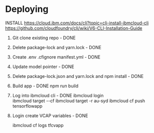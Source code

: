 # Deploying 
INSTALL
https://cloud.ibm.com/docs/cli?topic=cli-install-ibmcloud-cli
https://github.com/cloudfoundry/cli/wiki/V6-CLI-Installation-Guide

1. Git clone existing repo - DONE 

2. Delete package-lock and yarn.lock - DONE

3. Create .env .cfignore manifest.yml - DONE

4. Update model pointer - DONE 

5. Delete package-lock.json and yarn.lock and npm install - DONE

6. Build app - DONE
    npm run build

7. Log into ibmcloud cli - DONE
    ibmcloud login  
    ibmcloud target --cf
    ibmcloud target -r au-syd
    ibmcloud cf push tensorflowapp 

9. Login create VCAP variables - DONE
    
    ibmcloud cf logs tfcvapp